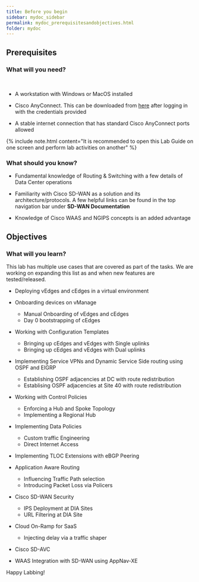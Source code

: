 ```yaml
---
title: Before you begin
sidebar: mydoc_sidebar
permalink: mydoc_prerequisitesandobjectives.html
folder: mydoc
---
```


## Prerequisites

### What will you need?
<br>


* A workstation with Windows or MacOS installed

* Cisco AnyConnect. This can be downloaded from [here](https://ghi-vpn.swat4partners.com) after logging in with the credentials provided

* A stable internet connection that has standard Cisco AnyConnect ports allowed

{% include note.html content="It is recommended to open this Lab Guide on one screen and perform lab activities on another" %}


### What should you know?

* Fundamental knowledge of Routing & Switching with a few details of Data Center operations

* Familiarity with Cisco SD-WAN as a solution and its architecture/protocols. A few helpful links can be found in the top navigation bar under **SD-WAN Documentation**

* Knowledge of Cisco WAAS and NGIPS concepts is an added advantage


## Objectives


### What will you learn?

This lab has multiple use cases that are covered as part of the tasks. We are working on expanding this list as and when new features are tested/released.

* Deploying vEdges and cEdges in a virtual environment

* Onboarding devices on vManage

   * Manual Onboarding of vEdges and cEdges
   * Day 0 bootstrapping of cEdges


* Working with Configuration Templates

  * Bringing up cEdges and vEdges with Single uplinks
  * Bringing up cEdges and vEdges with Dual uplinks


* Implementing Service VPNs and Dynamic Service Side routing using OSPF and EIGRP

  * Establishing OSPF adjacencies at DC with route redistribution
  * Establising OSPF adjacencies at Site 40 with route redistribution


* Working with Control Policies

  * Enforcing a Hub and Spoke Topology
  * Implementing a Regional Hub


* Implementing Data Policies

  * Custom traffic Engineering
  * Direct Internet Access


* Implementing TLOC Extensions with eBGP Peering

* Application Aware Routing

  * Influencing Traffic Path selection
  * Introducing Packet Loss via Policers


* Cisco SD-WAN Security

  * IPS Deployment at DIA Sites
  * URL Filtering at DIA Site


* Cloud On-Ramp for SaaS

  * Injecting delay via a traffic shaper


* Cisco SD-AVC

* WAAS Integration with SD-WAN using AppNav-XE

Happy Labbing!
